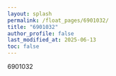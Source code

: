 ```yaml
---
layout: splash
permalink: /float_pages/6901032/
title: "6901032"
author_profile: false
last_modified_at: 2025-06-13
toc: false
---
```

 
6901032
